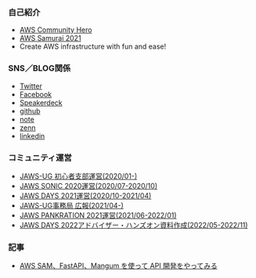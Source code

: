 ### 自己紹介
- [AWS Community Hero](https://aws.amazon.com/developer/community/heroes/shigeru-oda)
- [AWS Samurai 2021](https://drive.google.com/file/d/1P7Wfya2s4npuWsKLRv9dDNfIYKYA6TGs/view)
- Create AWS infrastructure with fun and ease!

### SNS／BLOG関係
- [Twitter](https://twitter.com/OutputSeq)
- [Facebook](https://www.facebook.com/shigeru.oda.9/)
- [Speakerdeck](https://speakerdeck.com/shigeruoda)
- [github](https://github.com/shigeru-oda/)
- [note](https://note.com/shigeru_oda)
- [zenn](https://zenn.dev/shigeru_oda/)
- [linkedin](https://www.linkedin.com/in/shigeru-oda-4a5020b2/)


### コミュニティ運営
- [JAWS-UG 初心者支部運営(2020/01-)](https://jawsug-bgnr.connpass.com)
- [JAWS SONIC 2020運営(2020/07-2020/10)](https://jawssonic2020.jaws-ug.jp)
- [JAWS DAYS 2021運営(2020/10-2021/04)](https://jawsdays2021.jaws-ug.jp)
- [JAWS-UG事務局 広報(2021/04-)](https://jaws-ug.jp/)
- [JAWS PANKRATION 2021運営(2021/06-2022/01)](https://jawspankration2021.jaws-ug.jp/)
- [JAWS DAYS 2022アドバイザー・ハンズオン資料作成(2022/05-2022/11)](https://jawsdays2022.jaws-ug.jp)

### 記事
- [AWS SAM、FastAPI、Mangum を使って API 開発をやってみる](https://aws.amazon.com/jp/builders-flash/202304/api-development-sam-fastapi-mangum/)

<!--
**shigeru-oda/shigeru-oda** is a ✨ _special_ ✨ repository because its `README.md` (this file) appears on your GitHub profile.

Here are some ideas to get you started:

- 🔭 I’m currently working on ...
- 🌱 I’m currently learning ...
- 👯 I’m looking to collaborate on ...
- 🤔 I’m looking for help with ...
- 💬 Ask me about ...
- 📫 How to reach me: ...
- 😄 Pronouns: ...
- ⚡ Fun fact: ...
-->

